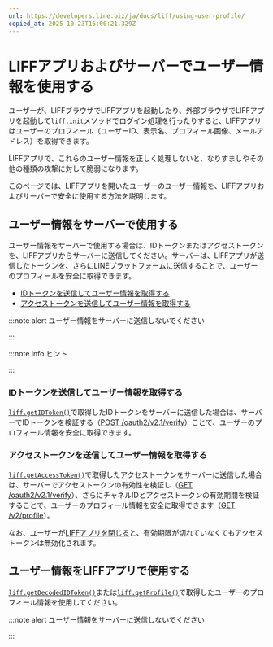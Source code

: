 ```yaml
---
url: https://developers.line.biz/ja/docs/liff/using-user-profile/
copied_at: 2025-10-23T16:00:21.329Z
---
```

# LIFFアプリおよびサーバーでユーザー情報を使用する

ユーザーが、LIFFブラウザでLIFFアプリを起動したり、外部ブラウザでLIFFアプリを起動して`liff.init`メソッドでログイン処理を行ったりすると、LIFFアプリはユーザーのプロフィール（ユーザーID、表示名、プロフィール画像、メールアドレス）を取得できます。

LIFFアプリで、これらのユーザー情報を正しく処理しないと、なりすましやその他の種類の攻撃に対して脆弱になります。

このページでは、LIFFアプリを開いたユーザーのユーザー情報を、LIFFアプリおよびサーバーで安全に使用する方法を説明します。

## ユーザー情報をサーバーで使用する

ユーザー情報をサーバーで使用する場合は、IDトークンまたはアクセストークンを、LIFFアプリからサーバーに送信してください。サーバーは、LIFFアプリが送信したトークンを、さらにLINEプラットフォームに送信することで、ユーザーのプロフィールを安全に取得できます。

*   [IDトークンを送信してユーザー情報を取得する](#sending-id-token)
*   [アクセストークンを送信してユーザー情報を取得する](#sending-access-token)

:::note alert
ユーザー情報をサーバーに送信しないでください

:::

:::note info
ヒント

:::

### IDトークンを送信してユーザー情報を取得する

[`liff.getIDToken()`](https://developers.line.biz/ja/reference/liff/#get-id-token)で取得したIDトークンをサーバーに送信した場合は、サーバーでIDトークンを検証する（[POST /oauth2/v2.1/verify](https://developers.line.biz/ja/reference/line-login/#verify-id-token)）ことで、ユーザーのプロフィール情報を安全に取得できます。

### アクセストークンを送信してユーザー情報を取得する

[`liff.getAccessToken()`](https://developers.line.biz/ja/reference/liff/#get-access-token)で取得したアクセストークンをサーバーに送信した場合は、サーバーでアクセストークンの有効性を検証し（[GET /oauth2/v2.1/verify](https://developers.line.biz/ja/reference/line-login/#verify-access-token)）、さらにチャネルIDとアクセストークンの有効期間を検証することで、ユーザーのプロフィール情報を安全に取得できます（[GET /v2/profile](https://developers.line.biz/ja/reference/line-login/#get-user-profile)）。

なお、ユーザーが[LIFFアプリを閉じる](https://developers.line.biz/ja/docs/liff/developing-liff-apps/#behavior-when-closing-liff-app)と、有効期限が切れていなくてもアクセストークンは無効化されます。

## ユーザー情報をLIFFアプリで使用する

[`liff.getDecodedIDToken()`](https://developers.line.biz/ja/reference/liff/#get-decoded-id-token)または[`liff.getProfile()`](https://developers.line.biz/ja/reference/liff/#get-profile)で取得したユーザーのプロフィール情報を使用してください。

:::note alert
ユーザー情報をサーバーに送信しないでください

:::